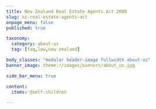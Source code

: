 ```yaml
---
title: New Zealand Real Estate Agents Act 2008
slug: nz-real-estate-agents-act
onpage_menu: false
published: true

taxonomy:
  category: about-us
  tag: [faq,law,new zealand]

body_classes: "modular header-image fullwidth about-us"
banner_image: theme://images/banners/about_us.jpg

side_bar_menu: true

content:
  items: @self.children

---
```

